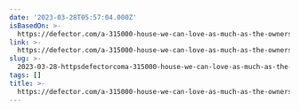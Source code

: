 ```yaml
---
date: '2023-03-28T05:57:04.000Z'
isBasedOn: >-
  https://defector.com/a-315000-house-we-can-love-as-much-as-the-owners-before-us
link: >-
  https://defector.com/a-315000-house-we-can-love-as-much-as-the-owners-before-us
slug: >-
  2023-03-28-httpsdefectorcoma-315000-house-we-can-love-as-much-as-the-owners-before-us
tags: []
title: >-
  https://defector.com/a-315000-house-we-can-love-as-much-as-the-owners-before-us
---
```


